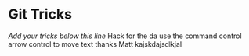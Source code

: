 # Git Tricks

*Add your tricks below this line*
Hack for the da use the command control arrow control to  move text thanks Matt
kajskdajsdlkjal
